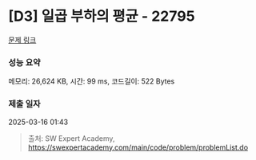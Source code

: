 # [D3] 일곱 부하의 평균 - 22795 

[문제 링크](https://swexpertacademy.com/main/code/problem/problemDetail.do?contestProbId=AZND_Dyq8SUDFAWB) 

### 성능 요약

메모리: 26,624 KB, 시간: 99 ms, 코드길이: 522 Bytes

### 제출 일자

2025-03-16 01:43



> 출처: SW Expert Academy, https://swexpertacademy.com/main/code/problem/problemList.do